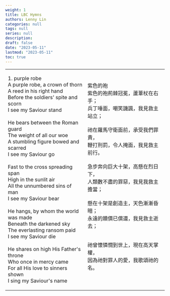 ```yaml
---
weight: 1
title: LBC Hymns
authors: Lenny Lin
categories: null
tags: null
series: null
description: 
draft: false
date: "2023-05-11"
lastmod: "2023-05-11"
toc: true
---
```


<!--more-->

<table>
<colgroup><col style="width: 50%" /><col style="width: 50%" />
</colgroup>
<tbody VALIGN=TOP>
  <tr>
    <td style = "border-style: none"><p>
1. purple robe
<br>A purple robe, a crown of thorn
<br>A reed in his right hand
<br>Before the soldiers' spite and scorn 
<br>I see my Saviour stand
<br>
<br>He bears between the Roman guard
<br>The weight of all our woe
<br>A stumbling figure bowed and scarred 
<br>I see my Saviour go
<br>
<br>Fast to the cross spreading span
<br>High in the sunlit air
<br>All the unnumbered sins of man
<br>I see my Saviour bear
<br>
<br>He hangs, by whom the world was made
<br>Beneath the darkened sky
<br>The everlasting ransom paid
<br>I see my Saviour die
<br>
<br>He shares on high His Father's throne
<br>Who once in mercy came
<br>For all His love to sinners shown
<br>I sing my Saviour's name
    </p></td>
    <td style = "border-style: none"><p>
<br>紫色的袍 
<br>紫色的袍荊棘冠冕，蘆葦杖在右手；
<br>兵丁唾面，嘲笑譏諷，我見救主站立；
<br>
<br>祂在羅馬守衛面前，承受我們罪責，
<br>鞭打刑罰，令人掩面，我見救主前行。
<br>
<br>急步奔向巨大十架，高懸在烈日下，
<br>人類數不盡的罪惡，我見我救主擔當；
<br>
<br>懸在十架是創造主，天色漸漸昏暗；
<br>永遠的贖價已償還，我見救主逝去；

<br>祂曾懷憐憫到世上，現在高天掌權，
<br>因為祂對罪人的愛，我歌頌祂的名。
    </p></td>
  </tr>
</tbody>
</table>



